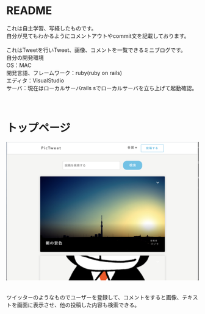 # README

これは自主学習、写経したものです。  
自分が見てもわかるようにコメントアウトやcommit文を記載しております。  
<br>
これはTweetを行いTweet、画像、コメントを一覧できるミニブログです。  
自分の開発環境  
OS：MAC  
開発言語、フレームワーク：ruby(ruby on rails)  
エディタ：VisualStudio  
サーバ：現在はローカルサーバrails sでローカルサーバを立ち上げて起動確認。  
<br><br>
# トップページ
![トップページ](/トップページ.png)

<br>
ツイッターのようなものでユーザーを登録して、コメントをすると画像、テキストを画面に表示させ、他の投稿した内容も検索できる。